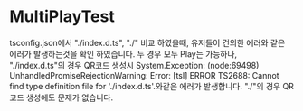 # MultiPlayTest

tsconfig.json에서 "./index.d.ts", "./" 비교 하였을때, 유저들이 건의한 에러와 같은 에러가 발생하는것을 확인 하였습니다.
두 경우 모두 Play는 가능하나, "./index.d.ts"의 경우 QR코드 생성시 
System.Exception: (node:69498) UnhandledPromiseRejectionWarning: Error: [tsl] ERROR
      TS2688: Cannot find type definition file for './index.d.ts'.와같은 에러가 발생합니다.
"./"의 경우 QR코드 생성에도 문제가 없습니다.
